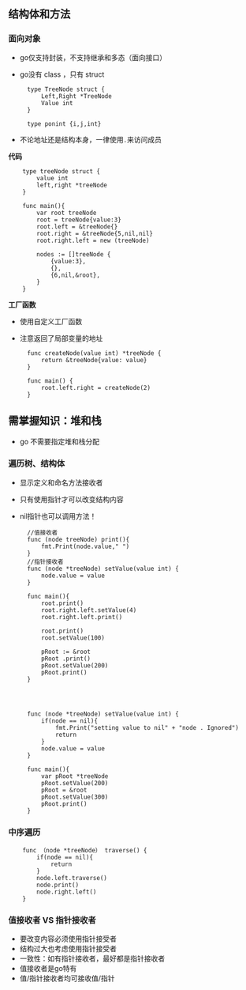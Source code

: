 ## 结构体和方法 ##

### 面向对象 ###

- go仅支持封装，不支持继承和多态（面向接口）
- go没有 class ，只有 struct


    	type TreeNode struct {
			Left,Right *TreeNode
			Value int
		}
		
		type ponint {i,j,int}



- 不论地址还是结构本身，一律使用`.`来访问成员

**代码**


    	type treeNode struct {
			value int
			left,right *treeNode
		}

		func main(){
			var root treeNode
			root = treeNode{value:3}
			root.left = &treeNode{}
			root.right = &treeNode{5,nil,nil}
			root.right.left = new (treeNode)

			nodes := []treeNode {
				{value:3},
				{},
				{6,nil,&root},
			}
		}


**工厂函数**

- 使用自定义工厂函数
- 注意返回了局部变量的地址

    	func createNode(value int) *treeNode {
			return &treeNode{value: value}
		}

		func main() {
			root.left.right = createNode(2)
		}

## **需掌握知识：堆和栈** ##

- go 不需要指定堆和栈分配

### 遍历树、结构体 ###

- 显示定义和命名方法接收者
- 只有使用指针才可以改变结构内容
- nil指针也可以调用方法！

		//值接收者
    	func (node treeNode) print(){
			fmt.Print(node.value," ")
		}
		//指针接收者
		func (node *treeNode) setValue(value int) {
			node.value = value
		}
		
		func main(){
			root.print()
			root.right.left.setValue(4)
			root.right.left.print()

			root.print()
			root.setValue(100)

			pRoot := &root
			pRoot .print()
			pRoot.setValue(200)
			pRoot.print()
		}




		func (node *treeNode) setValue(value int) {
			if(node == nil){
				fmt.Print("setting value to nil" + "node . Ignored")
				return
			}
			node.value = value
		}

		func main(){
			var pRoot *treeNode
			pRoot.setValue(200)
			pRoot = &root
			pRoot.setValue(300)
			pRoot.print()
		}

### 中序遍历 ###

    	func （node *treeNode） traverse() {
			if(node == nil){
				return
			}
			node.left.traverse()
			node.print()
			node.right.left()
		}


### 值接收者 VS 指针接收者 ###

- 要改变内容必须使用指针接受者
- 结构过大也考虑使用指针接受者
- 一致性：如有指针接收者，最好都是指针接收者
- 值接收者是go特有
- 值/指针接收者均可接收值/指针